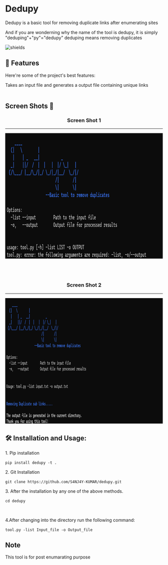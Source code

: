 <h1 align="left" id="title">Dedupy</h1>

<p id="description">Dedupy is a basic tool for removing duplicate links after enumerating sites</p>
<p>And if you are wonderning why the name of the tool is dedupy, it is simply "deduping"+"py"="dedupy" deduping means removing duplicates</p>
<p align="left"><img src="https://img.shields.io/badge/Profile_Views-0-green" alt="shields"></p>

  
<h2>🧐 Features</h2>

Here're some of the project's best features:

Takes an input file and generates a output file containing unique links
<br>
<br>
<h2> Screen Shots 📸</h2>
<h3 align="center"> Screen Shot 1</h3>
<hr>

<p align="center"><img src="https://github.com/S4NJ4Y-KUMAR/dedupy/blob/27f53c07611d34eadb5c1da0365ed23c51558219/ScreenShots/Screenshot%202024-01-03%20223434.png" alt="project-screenshot" width="600" height="400/"></p>
<br>
<br>
<h3 align="center"> Screen Shot 2</h3>
<hr>
<p align="center"><img src="https://github.com/S4NJ4Y-KUMAR/dedupy/blob/27f53c07611d34eadb5c1da0365ed23c51558219/ScreenShots/Screenshot%202024-01-03%20224108.png" alt="project-screenshot" width="600" height="400/"></p>
<h2>🛠️ Installation and Usage:</h2>

<p>1. Pip installation</p>

```
pip install dedupy -t .
```

<p>2. Git Installation</p>

```
git clone https://github.com/S4NJ4Y-KUMAR/dedupy.git
```
<p1>3. After the installation by any one of the above methods.
<br>
```
cd dedupy 
```
<br>
<p>4.After changing into the directory run the following command:</p>

``` 
tool.py -list Input_file -o Output_file
```
<h2>Note</h2>
<p1>This tool is for post enumarating purpose </p1>

